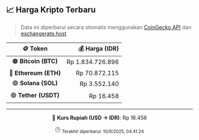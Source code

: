 

<!-- HARGA_KRIPTO -->
## 📈 Harga Kripto Terbaru

> Data ini diperbarui secara otomatis menggunakan [CoinGecko API](https://www.coingecko.com/) dan [exchangerate.host](https://exchangerate.host/)

<div align="center">

| 🪙 Token | 💰 Harga (IDR) |
|:------:|---------------:|
| 🟠 **Bitcoin (BTC)**   | Rp 1.834.726.896 |
| 🔵 **Ethereum (ETH)**  | Rp 70.872.115 |
| 🟣 **Solana (SOL)**    | Rp 3.552.140 |
| 🟢 **Tether (USDT)**   | Rp 16.458 |

---

💱 **Kurs Rupiah (USD → IDR)**: Rp 16.456

🕒 <sub>Terakhir diperbarui: 10/9/2025, 04.41.24</sub>

</div>
<!-- /HARGA_KRIPTO -->